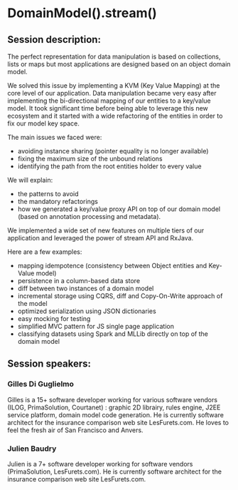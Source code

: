 DomainModel().stream()
======================

Session description:
--------------------

The perfect representation for data manipulation is based on collections, lists or maps but most applications are designed based on an object domain model. 

We solved this issue by implementing a KVM (Key Value Mapping) at the core level of our application. Data manipulation became very easy after implementing the bi-directional mapping of our entities to a key/value model. It took significant time before being able to leverage this new ecosystem and it started with a wide refactoring of the entities in order to fix our model key space. 

The main issues we faced were: 
* avoiding instance sharing (pointer equality is no longer available) 
* fixing the maximum size of the unbound relations 
* identifying the path from the root entities holder to every value 

We will explain: 
* the patterns to avoid 
* the mandatory refactorings 
* how we generated a key/value proxy API on top of our domain model (based on annotation processing and metadata). 

We implemented a wide set of new features on multiple tiers of our application and leveraged the power of stream API and RxJava. 

Here are a few examples: 

* mapping idempotence (consistency between Object entities and Key-Value model) 
* persistence in a column-based data store 
* diff between two instances of a domain model 
* incremental storage using CQRS, diff and Copy-On-Write approach of the model 
* optimized serialization using JSON dictionaries 
* easy mocking for testing 
* simplified MVC pattern for JS single page application 
* classifying datasets using Spark and MLLib directly on top of the domain model 


Session speakers:
-----------------

### Gilles Di Guglielmo
Gilles is a 15+ software developer working for various software vendors (ILOG, PrimaSolution, Courtanet) : graphic 2D librairy, rules engine, J2EE service platform, domain model code generation. He is currently software architect for the insurance comparison web site LesFurets.com. He loves to feel the fresh air of San Francisco and Anvers.

### Julien Baudry
Julien is a 7+ software developer working for software vendors (PrimaSolution, LesFurets.com). He is currently software architect for the insurance comparison web site LesFurets.com.

